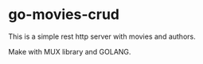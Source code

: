 # go-movies-crud

This is a simple rest http server with movies and authors.

Make with MUX library and GOLANG.
